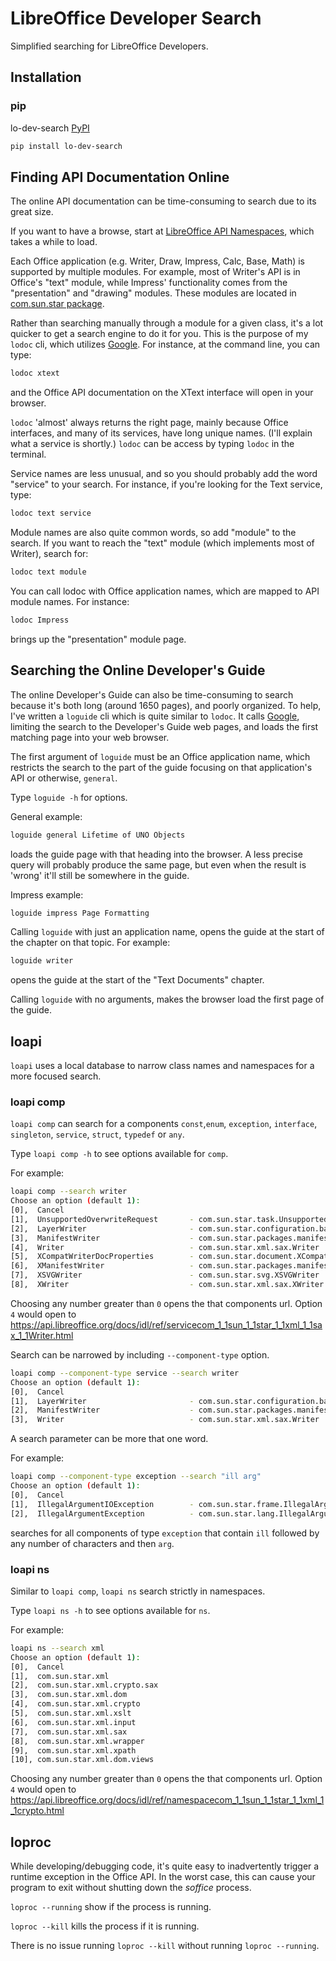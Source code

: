 # LibreOffice Developer Search

Simplified searching for LibreOffice Developers.

## Installation

### pip

lo-dev-search [PyPI](https://pypi.org/project/lo-dev-search/)

```sh
pip install lo-dev-search
```

## Finding API Documentation Online

The online API documentation can be time-consuming to search due to its great size.

If you want to have a browse, start at [LibreOffice API Namespaces](https://api.libreoffice.org/docs/idl/ref/namespaces.html), which takes a while to load.

Each Office application (e.g. Writer, Draw, Impress, Calc, Base, Math) is supported by multiple modules. For example, most of Writer's API is in Office's "text" module, while Impress' functionality comes from the "presentation" and "drawing" modules. These modules are located in [com.sun.star package](https://api.libreoffice.org/docs/idl/ref/namespacecom_1_1sun_1_1star.html).

Rather than searching manually through a module for a given class, it's a lot quicker to get a search engine to do it for you. This is the purpose of my `lodoc` cli, which utilizes [Google](https://google.com). For instance, at the command line, you can type:

```sh
lodoc xtext
```

and the Office API documentation on the XText interface will open in your browser.

``lodoc`` 'almost' always returns the right page, mainly because Office interfaces, and many of its services, have long unique names. (I'll explain what a service is shortly.) ``lodoc`` can be access by typing ``lodoc`` in the terminal.

Service names are less unusual, and so you should probably add the word "service" to your search. For instance, if you're looking for the Text service, type:

```sh
lodoc text service
```

Module names are also quite common words, so add "module" to the search. If you want to reach the "text" module (which implements most of Writer), search for:

```sh
lodoc text module
```

You can call lodoc with Office application names, which are mapped to API module names. For instance:

```sh
lodoc Impress
```

brings up the "presentation" module page.

## Searching the Online Developer's Guide

The online Developer's Guide can also be time-consuming to search because it's both long (around 1650 pages), and poorly organized. To help, I've written a `loguide` cli which is quite similar to `lodoc`. It calls [Google](https://google.com), limiting the search to the Developer's Guide web pages, and loads the first matching page into your web browser.

The first argument of `loguide` must be an Office application name, which restricts the search to the part of the guide focusing on that application's API or otherwise, `general`.

Type `loguide -h` for options.

General example:

```sh
loguide general Lifetime of UNO Objects
```

loads the guide page with that heading into the browser. A less precise query will probably produce the same page, but even when the result is 'wrong' it'll still be somewhere in the guide.

Impress example:

```sh
loguide impress Page Formatting
```

Calling `loguide` with just an application name, opens the guide at the start of the chapter on that topic. For example:

```sh
loguide writer
```

opens the guide at the start of the "Text Documents" chapter.

Calling `loguide` with no arguments, makes the browser load the first page of the guide.

## loapi

`loapi` uses a local database to narrow class names and namespaces for a more focused search.

### loapi comp

`loapi comp` can search for a components `const`,`enum`, `exception`, `interface`, `singleton`, `service`, `struct`, `typedef` or `any`.

Type `loapi comp -h` to see options available for `comp`.

For example:

```sh
loapi comp --search writer
Choose an option (default 1):
[0],  Cancel
[1],  UnsupportedOverwriteRequest       - com.sun.star.task.UnsupportedOverwriteRequest           - exception
[2],  LayerWriter                       - com.sun.star.configuration.backend.xml.LayerWriter      - service
[3],  ManifestWriter                    - com.sun.star.packages.manifest.ManifestWriter           - service
[4],  Writer                            - com.sun.star.xml.sax.Writer                             - service
[5],  XCompatWriterDocProperties        - com.sun.star.document.XCompatWriterDocProperties        - interface
[6],  XManifestWriter                   - com.sun.star.packages.manifest.XManifestWriter          - interface
[7],  XSVGWriter                        - com.sun.star.svg.XSVGWriter                             - interface
[8],  XWriter                           - com.sun.star.xml.sax.XWriter                            - interface
```

Choosing any number greater than `0` opens the that components url.
Option `4` would open to <https://api.libreoffice.org/docs/idl/ref/servicecom_1_1sun_1_1star_1_1xml_1_1sax_1_1Writer.html>

Search can be narrowed by including `--component-type` option.

```sh
loapi comp --component-type service --search writer
Choose an option (default 1):
[0],  Cancel
[1],  LayerWriter                       - com.sun.star.configuration.backend.xml.LayerWriter      - service
[2],  ManifestWriter                    - com.sun.star.packages.manifest.ManifestWriter           - service
[3],  Writer                            - com.sun.star.xml.sax.Writer                             - service
```

A search parameter can be more that one word.

For example:

```sh
loapi comp --component-type exception --search "ill arg"
Choose an option (default 1):
[0],  Cancel
[1],  IllegalArgumentIOException        - com.sun.star.frame.IllegalArgumentIOException           - exception
[2],  IllegalArgumentException          - com.sun.star.lang.IllegalArgumentException              - exception
```

searches for all components of type `exception` that contain `ill` followed by any number of characters and then `arg`.


### loapi ns

Similar to `loapi comp`, `loapi ns` search strictly in namespaces.

Type `loapi ns -h` to see options available for `ns`.

For example:

```sh
loapi ns --search xml
Choose an option (default 1):
[0],  Cancel
[1],  com.sun.star.xml
[2],  com.sun.star.xml.crypto.sax
[3],  com.sun.star.xml.dom
[4],  com.sun.star.xml.crypto
[5],  com.sun.star.xml.xslt
[6],  com.sun.star.xml.input
[7],  com.sun.star.xml.sax
[8],  com.sun.star.xml.wrapper
[9],  com.sun.star.xml.xpath
[10], com.sun.star.xml.dom.views
```

Choosing any number greater than `0` opens the that components url.
Option `4` would open to <https://api.libreoffice.org/docs/idl/ref/namespacecom_1_1sun_1_1star_1_1xml_1_1crypto.html>

## loproc

While developing/debugging code, it's quite easy to inadvertently trigger a runtime exception in the Office API. In the worst case, this can cause your program to exit without shutting down the *soffice* process.

`loproc --running` show if the process is running.

`loproc --kill` kills the process if it is running.

There is no issue running `loproc --kill` without running `loproc --running`.
